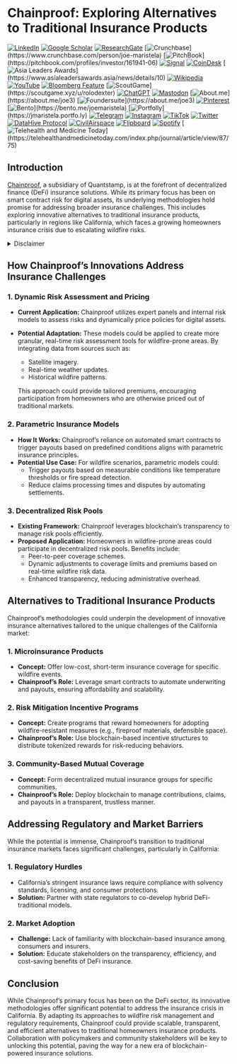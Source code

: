 # Chainproof: Exploring Alternatives to Traditional Insurance Products

[![LinkedIn](https://img.shields.io/badge/LinkedIn-Profile-0077B5?style=flat-square\&logo=linkedin\&logoColor=white)](https://linkedin.com/in/rolodexter) [![Google Scholar](https://img.shields.io/badge/Google_Scholar-Profile-4285F4?style=flat-square\&logo=googlescholar\&logoColor=white)](https://scholar.google.com/citations?user=gHTHirEAAAAJ) [![ResearchGate](https://img.shields.io/badge/ResearchGate-Profile-00CCBB?style=flat-square\&logo=researchgate\&logoColor=white)](https://www.researchgate.net/profile/Joe-Maristela-2) [![Crunchbase](https://img.shields.io/badge/Crunchbase-Profile-0288D1?style=flat-square\&logo=data:image/svg+xml;base64,PHN...)](https://www.crunchbase.com/person/joe-maristela) [![PitchBook](https://img.shields.io/badge/PitchBook-Profile-003B6B?style=flat-square\&logo=data:image/svg+xml;base64,PHN...)](https://pitchbook.com/profiles/investor/161941-06) [![Signal](https://img.shields.io/badge/Signal-Profile-6E97F0?style=flat-square\&logo=signal\&logoColor=white)](https://signal.nfx.com/investors/joe-maristela) [![CoinDesk](https://img.shields.io/badge/CoinDesk-Contributor-F7931A?style=flat-square\&logo=news\&logoColor=white)](https://www.coindesk.com/author/joe-maristela) [![Asia Leaders Awards](https://img.shields.io/badge/Asia_Leaders_Awards-Feature-DA291C?style=flat-square\&logo=data:image/svg+xml;base64,PHN...)](https://www.asialeadersawards.asia/news/details/10) [![Wikipedia](https://img.shields.io/badge/Wikipedia-Profile-000000?style=flat-square\&logo=wikipedia\&logoColor=white)](https://en.wikipedia.org/wiki/File:Joe_Maristela_in_Paniqui_Tarlac_Tech_Seminar_2015.jpg) [![YouTube](https://img.shields.io/badge/YouTube-Channel-FF0000?style=flat-square\&logo=youtube\&logoColor=white)](https://www.youtube.com/@rolodexter) [![Bloomberg Feature](https://img.shields.io/badge/Bloomberg-Feature-5E5E5E?style=flat-square\&logo=youtube\&logoColor=white)](https://www.youtube.com/watch?v=Ep8Mo0kRjaY) [![ScoutGame](https://img.shields.io/badge/ScoutGame-Profile-8A2BE2?style=flat-square\&logo=data:image/svg+xml;base64,PHN...)](https://scoutgame.xyz/u/rolodexter) [![ChatGPT](https://img.shields.io/badge/ChatGPT-Resume_and_Biodata-00A67E?style=flat-square\&logo=chatgpt\&logoColor=white)](https://chatgpt.com/g/g-675caa5a54e88191bd807764592df744-joe-s-resume-and-application-data) [![Mastodon](https://img.shields.io/badge/Mastodon-Profile-6364FF?style=flat-square\&logo=mastodon\&logoColor=white)](https://mastodon.social/@JoeMaristela) [![About.me](https://img.shields.io/badge/About.me-Profile-000000?style=flat-square\&logo=data:image/svg+xml;base64,PHN...)](https://about.me/joe3) [![Foundersuite](https://img.shields.io/badge/Foundersuite-Profile-0056D2?style=flat-square\&logo=data:image/svg+xml;base64,PHN...)](https://about.me/joe3) [![Pinterest](https://img.shields.io/badge/Pinterest-@rolodexter-BD081C?style=flat-square\&logo=pinterest\&logoColor=white)](https://nl.pinterest.com/rolodexter/) [![Bento](https://img.shields.io/badge/Bento-Profile-F7931A?style=flat-square\&logo=data:image/svg+xml;base64,PHN...)](https://bento.me/joemaristela) [![Portfolly](https://img.shields.io/badge/Portfolly-Profile-F7931A?style=flat-square\&logo=data:image/svg+xml;base64,PHN...)](https://jmaristela.portfo.ly) [![Telegram](https://img.shields.io/badge/Telegram-Contact-2CA5E0?style=flat-square\&logo=telegram\&logoColor=white)](https://t.me/joemaristela) [![Instagram](https://img.shields.io/badge/Instagram-@joemaristela3-E4405F?style=flat-square\&logo=instagram\&logoColor=white)](https://www.instagram.com/joemaristela3/) [![TikTok](https://img.shields.io/badge/TikTok-@rolodexter-000000?style=flat-square\&logo=tiktok\&logoColor=white)](https://www.tiktok.com/@rolodexter) [![Twitter](https://img.shields.io/badge/Twitter-Profile-1DA1F2?style=flat-square\&logo=twitter\&logoColor=white)](https://twitter.com/joemaristela) [![DataHive Protocol](https://img.shields.io/badge/DataHive-Protocol-005F73?style=flat-square\&logo=github\&logoColor=white)](https://github.com/rolodexter/DataHive-Protocol) [![CivilAirspace](https://img.shields.io/badge/CivilAirspace-Project-023047?style=flat-square\&logo=github\&logoColor=white)](https://github.com/rolodexter/CivilAirspace) [![Flipboard](https://img.shields.io/badge/Flipboard-Magazine-E83151?style=flat-square\&logo=flipboard\&logoColor=white)](https://flipboard.com/@rolodexter/rolodexter-jergu04fz) [![Spotify](https://img.shields.io/badge/Spotify-Listen-1DB954?style=flat-square\&logo=spotify\&logoColor=white)](https://open.spotify.com/show/11s0wEdbc8k3caT6xur57a) [![Telehealth and Medicine Today](https://img.shields.io/badge/Telehealth-Article-0077B5?style=flat-square\&logo=data:image/svg+xml;base64,PHN...)](https://telehealthandmedicinetoday.com/index.php/journal/article/view/87/75)

## Introduction

[Chainproof](https://quantstamp.com/blog/chainproof), a subsidiary of Quantstamp, is at the forefront of decentralized finance (DeFi) insurance solutions. While its primary focus has been on smart contract risk for digital assets, its underlying methodologies hold promise for addressing broader insurance challenges. This includes exploring innovative alternatives to traditional insurance products, particularly in regions like California, which faces a growing homeowners insurance crisis due to escalating wildfire risks.

<details>

<summary>Disclaimer</summary>

The author has no relationship or affiliation with [Quantstamp](../crypto_economics/quantstamp.md), the [Chainproof](chainproof.md) product, or any of their associated entities. The views expressed in this document are solely the author’s own and are provided for informational purposes only. Any references to Quantstamp or Chainproof are based on publicly available information and do not imply endorsement, partnership, or collaboration.

</details>

## How Chainproof’s Innovations Address Insurance Challenges

### 1. **Dynamic Risk Assessment and Pricing**

* **Current Application:** Chainproof utilizes expert panels and internal risk models to assess risks and dynamically price policies for digital assets.
*   **Potential Adaptation:** These models could be applied to create more granular, real-time risk assessment tools for wildfire-prone areas. By integrating data from sources such as:

    * Satellite imagery.
    * Real-time weather updates.
    * Historical wildfire patterns.

    This approach could provide tailored premiums, encouraging participation from homeowners who are otherwise priced out of traditional markets.

### 2. **Parametric Insurance Models**

* **How It Works:** Chainproof’s reliance on automated smart contracts to trigger payouts based on predefined conditions aligns with parametric insurance principles.
* **Potential Use Case:** For wildfire scenarios, parametric models could:
  * Trigger payouts based on measurable conditions like temperature thresholds or fire spread detection.
  * Reduce claims processing times and disputes by automating settlements.

### 3. **Decentralized Risk Pools**

* **Existing Framework:** Chainproof leverages blockchain’s transparency to manage risk pools efficiently.
* **Proposed Application:** Homeowners in wildfire-prone areas could participate in decentralized risk pools. Benefits include:
  * Peer-to-peer coverage schemes.
  * Dynamic adjustments to coverage limits and premiums based on real-time wildfire risk data.
  * Enhanced transparency, reducing administrative overhead.

## Alternatives to Traditional Insurance Products

Chainproof’s methodologies could underpin the development of innovative insurance alternatives tailored to the unique challenges of the California market:

### 1. **Microinsurance Products**

* **Concept:** Offer low-cost, short-term insurance coverage for specific wildfire events.
* **Chainproof’s Role:** Leverage smart contracts to automate underwriting and payouts, ensuring affordability and scalability.

### 2. **Risk Mitigation Incentive Programs**

* **Concept:** Create programs that reward homeowners for adopting wildfire-resistant measures (e.g., fireproof materials, defensible space).
* **Chainproof’s Role:** Use blockchain-based incentive structures to distribute tokenized rewards for risk-reducing behaviors.

### 3. **Community-Based Mutual Coverage**

* **Concept:** Form decentralized mutual insurance groups for specific communities.
* **Chainproof’s Role:** Deploy blockchain to manage contributions, claims, and payouts in a transparent, trustless manner.

## Addressing Regulatory and Market Barriers

While the potential is immense, Chainproof’s transition to traditional insurance markets faces significant challenges, particularly in California:

### 1. **Regulatory Hurdles**

* California’s stringent insurance laws require compliance with solvency standards, licensing, and consumer protections.
* **Solution:** Partner with state regulators to co-develop hybrid DeFi-traditional models.

### 2. **Market Adoption**

* **Challenge:** Lack of familiarity with blockchain-based insurance among consumers and insurers.
* **Solution:** Educate stakeholders on the transparency, efficiency, and cost-saving benefits of DeFi insurance.

## Conclusion

While Chainproof’s primary focus has been on the DeFi sector, its innovative methodologies offer significant potential to address the insurance crisis in California. By adapting its approaches to wildfire risk management and regulatory requirements, Chainproof could provide scalable, transparent, and efficient alternatives to traditional homeowners insurance products. Collaboration with policymakers and community stakeholders will be key to unlocking this potential, paving the way for a new era of blockchain-powered insurance solutions.
